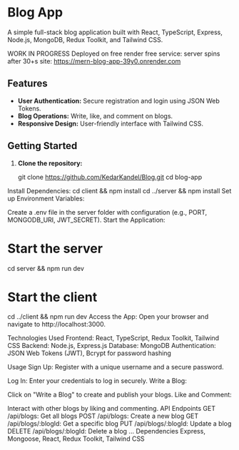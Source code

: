 # Blog App

A simple full-stack blog application built with React, TypeScript, Express, Node.js, MongoDB, Redux Toolkit, and Tailwind CSS.

WORK IN PROGRESS
Deployed on free render free service: server spins after 30+s 
site: https://mern-blog-app-39y0.onrender.com

## Features
- **User Authentication:** Secure registration and login using JSON Web Tokens.
- **Blog Operations:** Write, like, and comment on blogs.
- **Responsive Design:** User-friendly interface with Tailwind CSS.



## Getting Started

1. **Clone the repository:**

   git clone https://github.com/KedarKandel/Blog.git
   cd blog-app


Install Dependencies:
cd client && npm install
cd ../server && npm install
Set up Environment Variables:

Create a .env file in the server folder with configuration (e.g., PORT, MONGODB_URI, JWT_SECRET).
Start the Application:


# Start the server
cd server && npm run dev

# Start the client
cd ../client && npm run dev
Access the App:
Open your browser and navigate to http://localhost:3000.

Technologies Used
Frontend: React, TypeScript, Redux Toolkit, Tailwind CSS
Backend: Node.js, Express.js
Database: MongoDB
Authentication: JSON Web Tokens (JWT), Bcrypt for password hashing


Usage
Sign Up:
Register with a unique username and a secure password.

Log In:
Enter your credentials to log in securely.
Write a Blog:

Click on "Write a Blog" to create and publish your blogs.
Like and Comment:

Interact with other blogs by liking and commenting.
API Endpoints
GET /api/blogs: Get all blogs
POST /api/blogs: Create a new blog
GET /api/blogs/:blogId: Get a specific blog
PUT /api/blogs/:blogId: Update a blog
DELETE /api/blogs/:blogId: Delete a blog
...
Dependencies
Express, Mongoose, React, Redux Toolkit, Tailwind CSS




